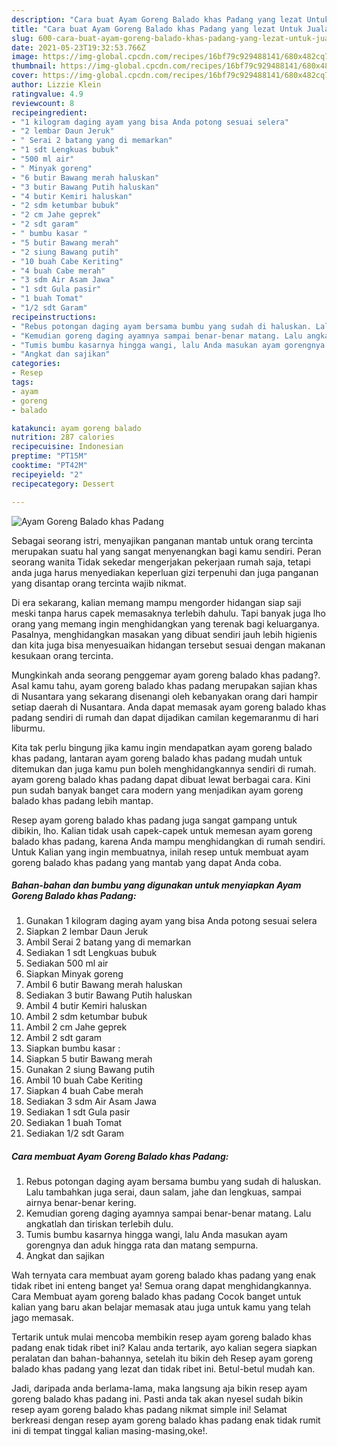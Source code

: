 ```yaml
---
description: "Cara buat Ayam Goreng Balado khas Padang yang lezat Untuk Jualan"
title: "Cara buat Ayam Goreng Balado khas Padang yang lezat Untuk Jualan"
slug: 600-cara-buat-ayam-goreng-balado-khas-padang-yang-lezat-untuk-jualan
date: 2021-05-23T19:32:53.766Z
image: https://img-global.cpcdn.com/recipes/16bf79c929488141/680x482cq70/ayam-goreng-balado-khas-padang-foto-resep-utama.jpg
thumbnail: https://img-global.cpcdn.com/recipes/16bf79c929488141/680x482cq70/ayam-goreng-balado-khas-padang-foto-resep-utama.jpg
cover: https://img-global.cpcdn.com/recipes/16bf79c929488141/680x482cq70/ayam-goreng-balado-khas-padang-foto-resep-utama.jpg
author: Lizzie Klein
ratingvalue: 4.9
reviewcount: 8
recipeingredient:
- "1 kilogram daging ayam yang bisa Anda potong sesuai selera"
- "2 lembar Daun Jeruk"
- " Serai 2 batang yang di memarkan"
- "1 sdt Lengkuas bubuk"
- "500 ml air"
- " Minyak goreng"
- "6 butir Bawang merah haluskan"
- "3 butir Bawang Putih haluskan"
- "4 butir Kemiri haluskan"
- "2 sdm ketumbar bubuk"
- "2 cm Jahe geprek"
- "2 sdt garam"
- " bumbu kasar "
- "5 butir Bawang merah"
- "2 siung Bawang putih"
- "10 buah Cabe Keriting"
- "4 buah Cabe merah"
- "3 sdm Air Asam Jawa"
- "1 sdt Gula pasir"
- "1 buah Tomat"
- "1/2 sdt Garam"
recipeinstructions:
- "Rebus potongan daging ayam bersama bumbu yang sudah di haluskan. Lalu tambahkan juga serai, daun salam, jahe dan lengkuas, sampai airnya benar-benar kering."
- "Kemudian goreng daging ayamnya sampai benar-benar matang. Lalu angkatlah dan tiriskan terlebih dulu."
- "Tumis bumbu kasarnya hingga wangi, lalu Anda masukan ayam gorengnya dan aduk hingga rata dan matang sempurna."
- "Angkat dan sajikan"
categories:
- Resep
tags:
- ayam
- goreng
- balado

katakunci: ayam goreng balado 
nutrition: 287 calories
recipecuisine: Indonesian
preptime: "PT15M"
cooktime: "PT42M"
recipeyield: "2"
recipecategory: Dessert

---
```



![Ayam Goreng Balado khas Padang](https://img-global.cpcdn.com/recipes/16bf79c929488141/680x482cq70/ayam-goreng-balado-khas-padang-foto-resep-utama.jpg)

Sebagai seorang istri, menyajikan panganan mantab untuk orang tercinta merupakan suatu hal yang sangat menyenangkan bagi kamu sendiri. Peran seorang  wanita Tidak sekedar mengerjakan pekerjaan rumah saja, tetapi anda juga harus menyediakan keperluan gizi terpenuhi dan juga panganan yang disantap orang tercinta wajib nikmat.

Di era  sekarang, kalian memang mampu mengorder hidangan siap saji meski tanpa harus capek memasaknya terlebih dahulu. Tapi banyak juga lho orang yang memang ingin menghidangkan yang terenak bagi keluarganya. Pasalnya, menghidangkan masakan yang dibuat sendiri jauh lebih higienis dan kita juga bisa menyesuaikan hidangan tersebut sesuai dengan makanan kesukaan orang tercinta. 



Mungkinkah anda seorang penggemar ayam goreng balado khas padang?. Asal kamu tahu, ayam goreng balado khas padang merupakan sajian khas di Nusantara yang sekarang disenangi oleh kebanyakan orang dari hampir setiap daerah di Nusantara. Anda dapat memasak ayam goreng balado khas padang sendiri di rumah dan dapat dijadikan camilan kegemaranmu di hari liburmu.

Kita tak perlu bingung jika kamu ingin mendapatkan ayam goreng balado khas padang, lantaran ayam goreng balado khas padang mudah untuk ditemukan dan juga kamu pun boleh menghidangkannya sendiri di rumah. ayam goreng balado khas padang dapat dibuat lewat berbagai cara. Kini pun sudah banyak banget cara modern yang menjadikan ayam goreng balado khas padang lebih mantap.

Resep ayam goreng balado khas padang juga sangat gampang untuk dibikin, lho. Kalian tidak usah capek-capek untuk memesan ayam goreng balado khas padang, karena Anda mampu menghidangkan di rumah sendiri. Untuk Kalian yang ingin membuatnya, inilah resep untuk membuat ayam goreng balado khas padang yang mantab yang dapat Anda coba.

<!--inarticleads1-->

##### Bahan-bahan dan bumbu yang digunakan untuk menyiapkan Ayam Goreng Balado khas Padang:

1. Gunakan 1 kilogram daging ayam yang bisa Anda potong sesuai selera
1. Siapkan 2 lembar Daun Jeruk
1. Ambil  Serai 2 batang yang di memarkan
1. Sediakan 1 sdt Lengkuas bubuk
1. Sediakan 500 ml air
1. Siapkan  Minyak goreng
1. Ambil 6 butir Bawang merah haluskan
1. Sediakan 3 butir Bawang Putih haluskan
1. Ambil 4 butir Kemiri haluskan
1. Ambil 2 sdm ketumbar bubuk
1. Ambil 2 cm Jahe geprek
1. Ambil 2 sdt garam
1. Siapkan  bumbu kasar :
1. Siapkan 5 butir Bawang merah
1. Gunakan 2 siung Bawang putih
1. Ambil 10 buah Cabe Keriting
1. Siapkan 4 buah Cabe merah
1. Sediakan 3 sdm Air Asam Jawa
1. Sediakan 1 sdt Gula pasir
1. Sediakan 1 buah Tomat
1. Sediakan 1/2 sdt Garam




<!--inarticleads2-->

##### Cara membuat Ayam Goreng Balado khas Padang:

1. Rebus potongan daging ayam bersama bumbu yang sudah di haluskan. Lalu tambahkan juga serai, daun salam, jahe dan lengkuas, sampai airnya benar-benar kering.
1. Kemudian goreng daging ayamnya sampai benar-benar matang. Lalu angkatlah dan tiriskan terlebih dulu.
1. Tumis bumbu kasarnya hingga wangi, lalu Anda masukan ayam gorengnya dan aduk hingga rata dan matang sempurna.
1. Angkat dan sajikan




Wah ternyata cara membuat ayam goreng balado khas padang yang enak tidak ribet ini enteng banget ya! Semua orang dapat menghidangkannya. Cara Membuat ayam goreng balado khas padang Cocok banget untuk kalian yang baru akan belajar memasak atau juga untuk kamu yang telah jago memasak.

Tertarik untuk mulai mencoba membikin resep ayam goreng balado khas padang enak tidak ribet ini? Kalau anda tertarik, ayo kalian segera siapkan peralatan dan bahan-bahannya, setelah itu bikin deh Resep ayam goreng balado khas padang yang lezat dan tidak ribet ini. Betul-betul mudah kan. 

Jadi, daripada anda berlama-lama, maka langsung aja bikin resep ayam goreng balado khas padang ini. Pasti anda tak akan nyesel sudah bikin resep ayam goreng balado khas padang nikmat simple ini! Selamat berkreasi dengan resep ayam goreng balado khas padang enak tidak rumit ini di tempat tinggal kalian masing-masing,oke!.

